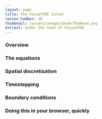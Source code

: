 ```yaml
---
layout: page
title: The VisualPDE solver
lesson_number: 20
thumbnail: /assets/images/UnderTheHood.png
extract: Under the hood of VisualPDE
---
```


### Overview <a id='overview'>

### The equations <a id='equations'>

### Spatial discretisation <a id='spatial-discretisation'>

### Timestepping <a id='timestepping'>

### Boundary conditions <a id='boundary-conditions'>

### Doing this in your browser, quickly <a id='browser'>

